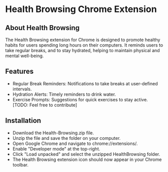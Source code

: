 # Health Browsing Chrome Extension

## About Health Browsing
The Health Browsing extension for Chrome is designed to promote healthy habits for users spending long hours on their computers. It reminds users to take regular breaks, and to stay hydrated, helping to maintain physical and mental well-being.

## Features
- Regular Break Reminders: Notifications to take breaks at user-defined intervals.
- Hydration Alerts: Timely reminders to drink water.
- Exercise Prompts: Suggestions for quick exercises to stay active. [TODO: Feel free to contribute]

## Installation
- Download the Health-Browsing.zip file.
- Unzip the file and save the folder on your computer.
- Open Google Chrome and navigate to chrome://extensions/.
- Enable "Developer mode" at the top-right.
- Click "Load unpacked" and select the unzipped HealthBrowsing folder.
- The Health Browsing extension icon should now appear in your Chrome toolbar.
